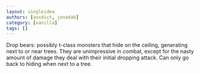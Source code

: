 ```yaml
---
layout: singleidea
authors: [aosdict, jonadab]
category: [vanilla]
tags: []
---
```

Drop bears: possibly t-class monsters that hide on the ceiling, generating next to or near trees. They are unimpressive in combat, except for the nasty amount of damage they deal with their initial dropping attack. Can only go back to hiding when next to a tree.
